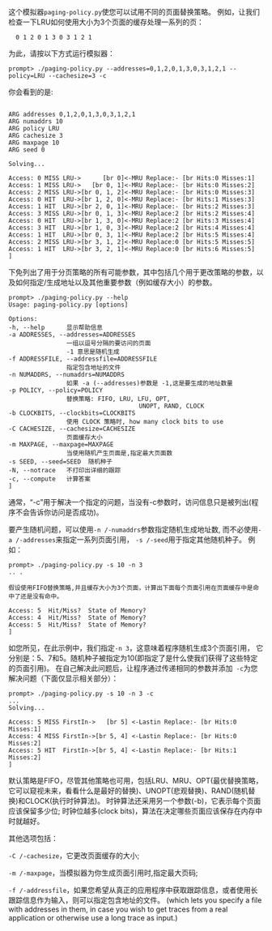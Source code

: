 这个模拟器`paging-policy.py`使您可以试用不同的页面替换策略。
例如，让我们检查一下LRU如何使用大小为3个页面的缓存处理一系列的页：

```
  0 1 2 0 1 3 0 3 1 2 1
```

为此，请按以下方式运行模拟器：

```
prompt> ./paging-policy.py --addresses=0,1,2,0,1,3,0,3,1,2,1 --policy=LRU --cachesize=3 -c
```

你会看到的是:
```

ARG addresses 0,1,2,0,1,3,0,3,1,2,1
ARG numaddrs 10
ARG policy LRU
ARG cachesize 3
ARG maxpage 10
ARG seed 0

Solving...

Access: 0 MISS LRU->      [br 0]<-MRU Replace:- [br Hits:0 Misses:1]
Access: 1 MISS LRU->   [br 0, 1]<-MRU Replace:- [br Hits:0 Misses:2]
Access: 2 MISS LRU->[br 0, 1, 2]<-MRU Replace:- [br Hits:0 Misses:3]
Access: 0 HIT  LRU->[br 1, 2, 0]<-MRU Replace:- [br Hits:1 Misses:3]
Access: 1 HIT  LRU->[br 2, 0, 1]<-MRU Replace:- [br Hits:2 Misses:3]
Access: 3 MISS LRU->[br 0, 1, 3]<-MRU Replace:2 [br Hits:2 Misses:4]
Access: 0 HIT  LRU->[br 1, 3, 0]<-MRU Replace:2 [br Hits:3 Misses:4]
Access: 3 HIT  LRU->[br 1, 0, 3]<-MRU Replace:2 [br Hits:4 Misses:4]
Access: 1 HIT  LRU->[br 0, 3, 1]<-MRU Replace:2 [br Hits:5 Misses:4]
Access: 2 MISS LRU->[br 3, 1, 2]<-MRU Replace:0 [br Hits:5 Misses:5]
Access: 1 HIT  LRU->[br 3, 2, 1]<-MRU Replace:0 [br Hits:6 Misses:5]
]
```

下免列出了用于分页策略的所有可能参数，其中包括几个用于更改策略的参数，以及如何指定/生成地址以及其他重要参数（例如缓存大小）的参数。

```
prompt> ./paging-policy.py --help
Usage: paging-policy.py [options]

Options:
-h, --help      显示帮助信息
-a ADDRESSES, --addresses=ADDRESSES
                一组以逗号分隔的要访问的页面
                -1 意思是随机生成
-f ADDRESSFILE, --addressfile=ADDRESSFILE
                指定包含地址的文件
-n NUMADDRS, --numaddrs=NUMADDRS
                如果 -a (--addresses)参数是 -1,这是要生成的地址数量
-p POLICY, --policy=POLICY
                替换策略: FIFO, LRU, LFU, OPT, 
                                    UNOPT, RAND, CLOCK
-b CLOCKBITS, --clockbits=CLOCKBITS
                使用 CLOCK 策略时, how many clock bits to use
-C CACHESIZE, --cachesize=CACHESIZE
                页面缓存大小
-m MAXPAGE, --maxpage=MAXPAGE
                当使用随机产生页面是,指定最大页面数
-s SEED, --seed=SEED  随机种子
-N, --notrace   不打印出详细的跟踪
-c, --compute   计算答案
]
```
  
通常，“-c”用于解决一个指定的问题，当没有-c参数时，访问信息只是被列出(程序不会告诉你访问是否成功)。

要产生随机问题，可以使用`-n /-numaddrs`参数指定随机生成地址数,
而不必使用`-a /-addresses`来指定一系列页面引用， `-s /-seed`用于指定其他随机种子。 例如：

```
prompt> ./paging-policy.py -s 10 -n 3
.. .

假设使用FIFO替换策略,并且缓存大小为3个页面，计算出下面每个页面引用在页面缓存中是命中了还是没有命中。

Access: 5  Hit/Miss?  State of Memory?
Access: 4  Hit/Miss?  State of Memory?
Access: 5  Hit/Miss?  State of Memory?
]
```
  
如您所见，在此示例中，我们指定`-n 3`，这意味着程序随机生成3个页面引用，
它分别是：5、7和5。随机种子被指定为10(即指定了是什么使我们获得了这些特定的页面引用)。
在自己解决此问题后，让程序通过传递相同的参数并添加` -c`为您解决问题（下面仅显示相关部分）：

```
prompt> ./paging-policy.py -s 10 -n 3 -c
...
Solving...

Access: 5 MISS FirstIn->   [br 5] <-Lastin Replace:- [br Hits:0 Misses:1]
Access: 4 MISS FirstIn->[br 5, 4] <-Lastin Replace:- [br Hits:0 Misses:2]
Access: 5 HIT  FirstIn->[br 5, 4] <-Lastin Replace:- [br Hits:1 Misses:2]
]
```

默认策略是FIFO，尽管其他策略也可用，包括LRU、MRU、OPT(最优替换策略，它可以窥视未来，看看什么是最好的替换)、UNOPT(悲观替换)、RAND(随机替换)和CLOCK(执行时钟算法)。
时钟算法还采用另一个参数(-b)，它表示每个页面应该保留多少位;
时钟位越多(clock bits)，算法在决定哪些页面应该保存在内存中时就越好。

其他选项包括：

`-C /-cachesize`，它更改页面缓存的大小;

`-m /-maxpage`，当模拟器为你生成页面引用时,指定最大页码;

`-f /-addressfile`，如果您希望从真正的应用程序中获取跟踪信息，或者使用长跟踪信息作为输入，则可以指定包含地址的文件。
(which lets you specify a file with addresses in them, in case you wish to get traces 
from a real application or otherwise use a long trace as input.)



